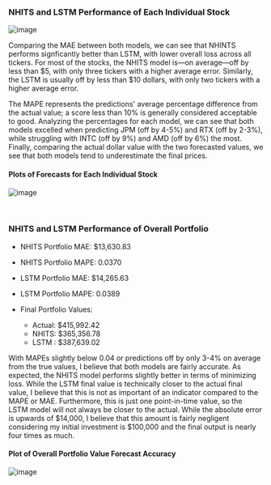 ### NHITS and LSTM Performance of Each Individual Stock

![image](https://github.com/user-attachments/assets/07b745c3-6483-4768-bab4-59caa17a9b29)


Comparing the MAE between both models, we can see that NHINTS performs signficantly better than LSTM, with lower overall loss across all tickers. For most of the stocks, the NHITS model is—on average—off by less than $5, with only three tickers with a higher average error. Similarly, the LSTM is usually off by less than $10 dollars, with only two tickers with a higher average error. 

The MAPE represents the predictions' average percentage difference from the actual value; a score less than 10% is generally considered acceptable to good. Analyzing the percentages for each model, we can see that both models excelled when predicting JPM (off by 4-5%) and RTX (off by 2-3%), while struggling with INTC (off by 9%) and AMD (off by 6%) the most. Finally, comparing the actual dollar value with the two forecasted values, we see that both models tend to underestimate the final prices.

#### Plots of Forecasts for Each Individual Stock

![image](https://github.com/user-attachments/assets/274d3608-67e7-42fb-841c-c3123710716c)

</br>

### NHITS and LSTM Performance of Overall Portfolio

* NHITS Portfolio MAE: $13,630.83
* NHITS Portfolio MAPE: 0.0370
* LSTM  Portfolio MAE: $14,265.63
* LSTM Portfolio MAPE: 0.0389

* Final Portfolio Values:
  * Actual: $415,992.42
  * NHITS: $365,356.78
  * LSTM : $387,639.02

With MAPEs slightly below 0.04 or predictions off by only 3-4% on average from the true values, I believe that both models are fairly accurate. As expected, the NHITS model performs slightly better in terms of minimizing loss. While the LSTM final value is technically closer to the actual final value, I believe that this is not as important of an indicator compared to the MAPE or MAE. Furthermore, this is just one point-in-time value, so the LSTM model will not always be closer to the actual. While the absolute error is upwards of $14,000, I believe that this amount is fairly negligent considering my initial investment is $100,000 and the final output is nearly four times as much.  

#### Plot of Overall Portfolio Value Forecast Accuracy

![image](https://github.com/user-attachments/assets/35295be7-cb7f-4b43-8c45-886043a0d986)

